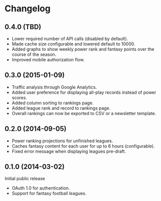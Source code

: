 # Changelog #

## 0.4.0 (TBD) ##

- Lower required number of API calls (disabled by default).
- Made cache size configurable and lowered default to 10000.
- Added graphs to show weekly power rank and fantasy points over the course
  of the season.
- Improved mobile authorization flow.

## 0.3.0 (2015-01-09) ##

- Traffic analysis through Google Analytics.
- Added user preference for displaying all-play records instead of power scores.
- Added column sorting to rankings page.
- Added league rank and record to rankings page.
- Overall rankings can now be exported to CSV or a newsletter template.

## 0.2.0 (2014-09-05) ##

- Power ranking projections for unfinished leagues.
- Caches fantasy content for each user for up to 6 hours (configurable).
- Fixed error message when displaying leagues pre-draft.

## 0.1.0 (2014-03-02) ##

Initial public release

- OAuth 1.0 for authentication.
- Support for fantasy football leagues.
